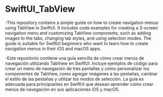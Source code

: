 # SwiftUI_TabView


-This repository contains a simple guide on how to create navigation menus using TabView in SwiftUI. It includes code examples for creating a 3-screen navigation menu and customizing TabView components, such as adding images to the tabs, changing tab styles, and using selection modes. The guide is suitable for SwiftUI beginners who want to learn how to create navigation menus in their iOS and macOS apps.

-Este repositorio contiene una guía sencilla de cómo crear menús de navegación utilizando TabView en SwiftUI. Incluye ejemplos de código para crear un menú de navegación de tres pantallas y cómo personalizar los componentes de TabView, como agregar imágenes a las pestañas, cambiar el estilo de las pestañas y utilizar los modos de selección. La guía es adecuada para principiantes en SwiftUI que desean aprender cómo crear menús de navegación en sus aplicaciones iOS y macOS.
